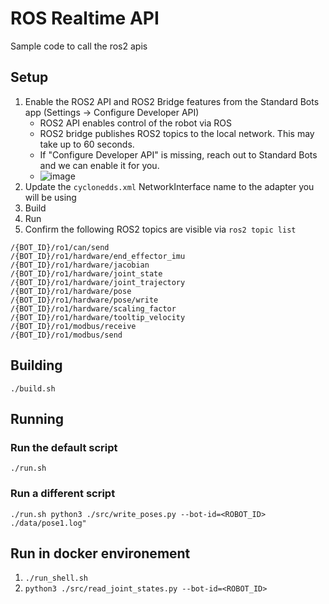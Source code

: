 # ROS Realtime API
Sample code to call the ros2 apis

## Setup

1. Enable the ROS2 API and ROS2 Bridge features from the Standard Bots app (Settings -> Configure Developer API)
   - ROS2 API enables control of the robot via ROS
   - ROS2 bridge publishes ROS2 topics to the local network. This may take up to 60 seconds.
   - If "Configure Developer API" is missing, reach out to Standard Bots and we can enable it for you.
   - ![image](https://github.com/user-attachments/assets/9d84639b-19e9-4fdf-a0d2-6564e592f56b)
2. Update the `cyclonedds.xml` NetworkInterface name to the adapter you will be using
3. Build
4. Run
5. Confirm the following ROS2 topics are visible via `ros2 topic list`
```
/{BOT_ID}/ro1/can/send
/{BOT_ID}/ro1/hardware/end_effector_imu
/{BOT_ID}/ro1/hardware/jacobian
/{BOT_ID}/ro1/hardware/joint_state
/{BOT_ID}/ro1/hardware/joint_trajectory
/{BOT_ID}/ro1/hardware/pose
/{BOT_ID}/ro1/hardware/pose/write
/{BOT_ID}/ro1/hardware/scaling_factor
/{BOT_ID}/ro1/hardware/tooltip_velocity
/{BOT_ID}/ro1/modbus/receive
/{BOT_ID}/ro1/modbus/send
```

## Building

```
./build.sh
```

## Running

### Run the default script

```
./run.sh
```

### Run a different script

```
./run.sh python3 ./src/write_poses.py --bot-id=<ROBOT_ID> ./data/pose1.log"
```

## Run in docker environement

1. `./run_shell.sh`
1. `python3 ./src/read_joint_states.py --bot-id=<ROBOT_ID>`

